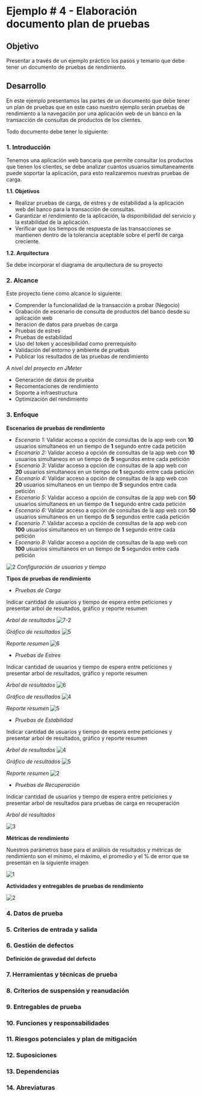 # Ejemplo # 4 - Elaboración documento plan de pruebas

## Objetivo

Presentar a través de un ejemplo práctico los pasos y temario que debe tener un documento de pruebas de rendimiento.

## Desarrollo

En este ejemplo presentamos las partes de un documento que debe tener un plan de pruebas que en este caso nuestro ejemplo serán pruebas de rendimiento a la navegación por una aplicación web de un banco en la transacción de consultas de productos de los clientes.

Todo documento debe tener lo siguiente:

### 1. Introducción

Tenemos una aplicación web bancaria que permite consultar los productos que tienen los clientes, se debe analizar cuantos usuarios simultaneamente puede soportar la aplicación, para esto realizaremos nuestras pruebas de carga.

**1.1. Objetivos**

* Realizar pruebas de carga, de estres y de estabilidad a la aplicación web del banco para la transacción de consultas.
* Garantizar el rendimiento de la aplicación, la disponibilidad del servicio y la estabilidad de la aplicación.
* Verificar que los tiempos de respuesta de las transacciones se mantienen dentro de la tolerancia aceptable sobre el perfil de carga creciente.


**1.2. Arquitectura**

Se debe incorporar el diagrama de arquitectura de su proyecto


### 2. Alcance

Este proyecto tiene como alcance lo siguiente:

* Comprender la funcionalidad de la transacción a probar (Negocio)
* Grabación de escenario de consulta de productos del banco desde su aplicación web
* Iteracion de datos para pruebas de carga
* Pruebas de estres
* Pruebas de estabilidad
* Uso del token y accesibilidad como prerrequisito
* Validación del entorno y ambiente de pruebas 
* Publicar los resultados de las pruebas de rendimiento

*A nivel del proyecto en JMeter*

* Generación de datos de prueba
* Recomentaciones de rendimiento
* Soporte a infraestructura
* Optimización del rendimiento

### 3. Enfoque

**Escenarios de pruebas de rendimiento**

- *Escenario 1:*  Validar acceso a opción de consultas de la app web con **10** usuarios simultaneos en un tiempo de **1** segundo entre cada petición
- *Escenario 2:*  Validar acceso a opción de consultas de la app web con **10** usuarios simultaneos en un tiempo de **5** segundos entre cada petición
- *Escenario 3:*  Validar acceso a opción de consultas de la app web con **20** usuarios simultaneos en un tiempo de **1** segundo entre cada petición
- *Escenario 4:*  Validar acceso a opción de consultas de la app web con **20** usuarios simultaneos en un tiempo de **5** segundos entre cada petición
- *Escenario 5:*  Validar acceso a opción de consultas de la app web con **50** usuarios simultaneos en un tiempo de **1** segundo entre cada petición
- *Escenario 6:*  Validar acceso a opción de consultas de la app web con **50** usuarios simultaneos en un tiempo de **5** segundos entre cada petición
- *Escenario 7:*  Validar acceso a opción de consultas de la app web con **100** usuarios simultaneos en un tiempo de **1** segundo entre cada petición
- *Escenario 8:*  Validar acceso a opción de consultas de la app web con **100** usuarios simultaneos en un tiempo de **5** segundos entre cada petición

![2](https://user-images.githubusercontent.com/22419786/156946167-77be6ef8-c484-4453-94fc-e6abf9d9c4c0.PNG)
*Configuración de usuarios y tiempo*



**Tipos de pruebas de rendimiento**

- *Pruebas de Carga*

Indicar cantidad de usuarios y tiempo de espera entre peticiones y presentar arbol de resultados, gráfico y reporte resumen

*Arbol de resultados*
![7-2](https://user-images.githubusercontent.com/22419786/156946329-a90201e7-5c08-453a-be43-7ed2b2753357.PNG)

*Gráfico de resultados*
![5](https://user-images.githubusercontent.com/22419786/156946344-c97460c2-e8cd-4e64-9513-e84d03477e3f.PNG)

*Reporte resumen*
![6](https://user-images.githubusercontent.com/22419786/156946353-afcd0702-8fed-463d-9570-6b53d6add120.PNG)


- *Pruebas de Estres*

Indicar cantidad de usuarios y tiempo de espera entre peticiones y presentar arbol de resultados, gráfico y reporte resumen

*Arbol de resultados*
![6](https://user-images.githubusercontent.com/22419786/156946418-79fd6e2c-f7f6-4cc2-8ed5-6ca3cd583e68.PNG)

*Gráfico de resultados*
![4](https://user-images.githubusercontent.com/22419786/156946423-c9a6b54b-7848-46dd-a489-f2316f959cb5.PNG)

*Reporte resumen*
![5](https://user-images.githubusercontent.com/22419786/156946430-8c07fb34-7453-40e8-8314-6027e8a9a1ff.PNG)


- *Pruebas de Estabilidad*

Indicar cantidad de usuarios y tiempo de espera entre peticiones y presentar arbol de resultados, gráfico y reporte resumen

*Arbol de resultados*
![4](https://user-images.githubusercontent.com/22419786/156946451-b1943440-0435-4907-ba3e-cbc9b3addd93.PNG)

*Gráfico de resultados*
![5](https://user-images.githubusercontent.com/22419786/156946460-e603c76b-823f-45ff-9049-edde2e725ded.PNG)

*Reporte resumen*
![2](https://user-images.githubusercontent.com/22419786/156946467-b4f63a95-2d2f-44d0-88e3-317e34e217bb.PNG)



- *Pruebas de Recuperación*

Indicar cantidad de usuarios y tiempo de espera entre peticiones y presentar arbol de resultados para pruebas de carga en recuperación

*Arbol de resultados*

![3](https://user-images.githubusercontent.com/22419786/156946494-c483166c-ed75-4764-ac7c-ceaa78566316.png)


**Métricas de rendimiento**

Nuestros parámetros base para el análisis de resultados y métricas de rendimiento son el mínimo, el máximo, el promedio y el % de error que se presentan en la siguiente imagen

![1](https://user-images.githubusercontent.com/22419786/156946784-cadf3888-afa7-4752-9b7d-915caec1efb5.PNG)


**Actividades y entregables de pruebas de rendimiento**

![2](https://user-images.githubusercontent.com/22419786/156946894-3ae5014d-8e20-4966-b23e-3d3fdcf02e9f.PNG)


### 4. Datos de prueba

### 5. Criterios de entrada y salida

### 6. Gestión de defectos

**Definición de gravedad del defecto**

### 7. Herramientas y técnicas de prueba

### 8. Criterios de suspensión y reanudación

### 9. Entregables de prueba

### 10. Funciones y responsabilidades

### 11. Riesgos potenciales y plan de mitigación

### 12. Suposiciones

### 13. Dependencias

### 14. Abreviaturas
